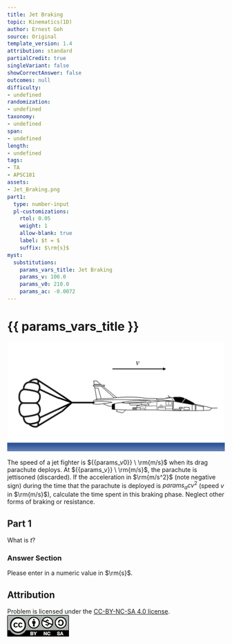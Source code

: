 ```yaml
---
title: Jet Braking
topic: Kinematics(1D)
author: Ernest Goh
source: Original
template_version: 1.4
attribution: standard
partialCredit: true
singleVariant: false
showCorrectAnswer: false
outcomes: null
difficulty:
- undefined
randomization:
- undefined
taxonomy:
- undefined
span:
- undefined
length:
- undefined
tags:
- TA
- APSC181
assets:
- Jet_Braking.png
part1:
  type: number-input
  pl-customizations:
    rtol: 0.05
    weight: 1
    allow-blank: true
    label: $t = $
    suffix: $\rm{s}$
myst:
  substitutions:
    params_vars_title: Jet Braking
    params_v: 100.0
    params_v0: 210.0
    params_ac: -0.0072
---
```

# {{ params_vars_title }}
<img src="Jet_Braking.png" width=600>

The speed of a jet fighter is ${{params_v0}} \ \rm{m/s}$ when its drag parachute deploys.
At ${{params_v}} \ \rm{m/s}$, the parachute is jettisoned (discarded).
If the acceleration in $\rm{m/s^2}$ (note negative sign) during the time that the parachute is deployed is ${{params_ac}} v^2$ (speed $v$ in $\rm{m/s}$), calculate the time spent in this braking phase. Neglect other forms of braking or resistance.

## Part 1

What is $t$?

### Answer Section

Please enter in a numeric value in $\rm{s}$.

## Attribution

Problem is licensed under the [CC-BY-NC-SA 4.0 license](https://creativecommons.org/licenses/by-nc-sa/4.0/).<br> ![The Creative Commons 4.0 license requiring attribution-BY, non-commercial-NC, and share-alike-SA license.](https://raw.githubusercontent.com/firasm/bits/master/by-nc-sa.png)